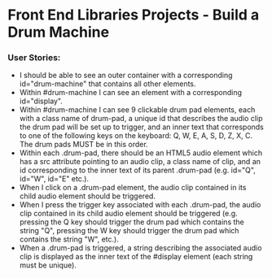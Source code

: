 # Front End Libraries Projects - Build a Drum Machine
### User Stories:
  - I should be able to see an outer container with a corresponding id="drum-machine" that contains all other elements.
  - Within #drum-machine I can see an element with a corresponding id="display".
  - Within #drum-machine I can see 9 clickable drum pad elements, each with a class name of drum-pad, a unique id that describes the audio clip the drum pad will be set up to trigger, and an inner text that corresponds to one of the following keys on the keyboard: Q, W, E, A, S, D, Z, X, C. The drum pads MUST be in this order.
  - Within each .drum-pad, there should be an HTML5 audio element which has a src attribute pointing to an audio clip, a class name of clip, and an id corresponding to the inner text of its parent .drum-pad (e.g. id="Q", id="W", id="E" etc.).
  - When I click on a .drum-pad element, the audio clip contained in its child audio element should be triggered.
  - When I press the trigger key associated with each .drum-pad, the audio clip contained in its child audio element should be triggered (e.g. pressing the Q key should trigger the drum pad which contains the string "Q", pressing the W key should trigger the drum pad which contains the string "W", etc.).
  - When a .drum-pad is triggered, a string describing the associated audio clip is displayed as the inner text of the #display element (each string must be unique).
